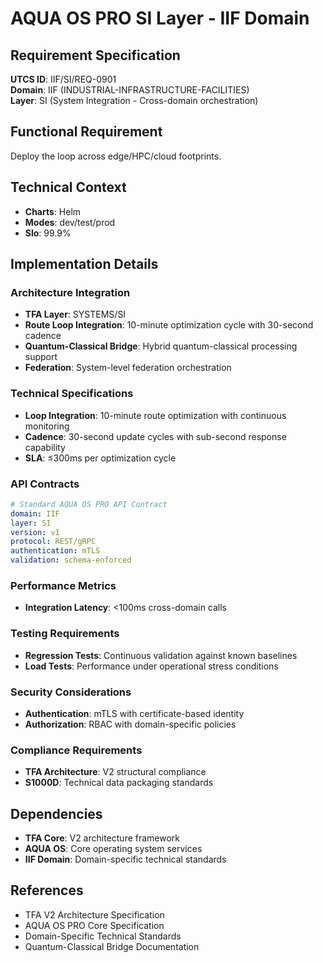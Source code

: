 # AQUA OS PRO SI Layer - IIF Domain

## Requirement Specification

**UTCS ID**: IIF/SI/REQ-0901  
**Domain**: IIF (INDUSTRIAL-INFRASTRUCTURE-FACILITIES)  
**Layer**: SI (System Integration - Cross-domain orchestration)  

## Functional Requirement

Deploy the loop across edge/HPC/cloud footprints.

## Technical Context

- **Charts**: Helm
- **Modes**: dev/test/prod
- **Slo**: 99.9%


## Implementation Details

### Architecture Integration
- **TFA Layer**: SYSTEMS/SI
- **Route Loop Integration**: 10-minute optimization cycle with 30-second cadence
- **Quantum-Classical Bridge**: Hybrid quantum-classical processing support
- **Federation**: System-level federation orchestration

### Technical Specifications

- **Loop Integration**: 10-minute route optimization with continuous monitoring
- **Cadence**: 30-second update cycles with sub-second response capability
- **SLA**: ≤300ms per optimization cycle

### API Contracts


```yaml
# Standard AQUA OS PRO API Contract
domain: IIF
layer: SI
version: v1
protocol: REST/gRPC
authentication: mTLS
validation: schema-enforced
```

### Performance Metrics

- **Integration Latency**: <100ms cross-domain calls

### Testing Requirements

- **Regression Tests**: Continuous validation against known baselines
- **Load Tests**: Performance under operational stress conditions

### Security Considerations

- **Authentication**: mTLS with certificate-based identity
- **Authorization**: RBAC with domain-specific policies

### Compliance Requirements

- **TFA Architecture**: V2 structural compliance
- **S1000D**: Technical data packaging standards

## Dependencies

- **TFA Core**: V2 architecture framework
- **AQUA OS**: Core operating system services
- **IIF Domain**: Domain-specific technical standards

## References

- TFA V2 Architecture Specification
- AQUA OS PRO Core Specification
- Domain-Specific Technical Standards
- Quantum-Classical Bridge Documentation
